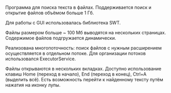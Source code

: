 Программа для поиска текста в файлах. Поддерживается поиск и открытие файлов объёмом больше 1 Гб.

Для работы с GUI использовалась библиотека SWT.

Файлы размером больше ~ 100 Мб выводятся на нескольких страницах. Содержимое файлов подгружается динамически.

Реализована многопоточность: поиск файлов с нужным расширением осуществляется в отдельном потоке. Для организации потоков использовался ExecutorService.

Файлы открываются в нескольких вкладках. Доступно использование клавиш Home (переход в начало), End (переход в конец), Ctrl+A (выделить всё). Есть возможность перейти к найденному тексту путём нажатия на иконку лупы.